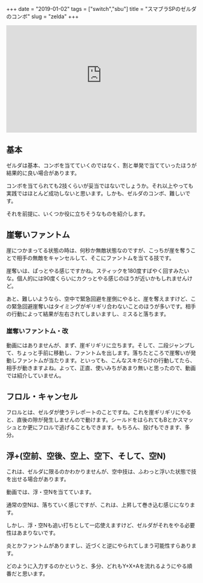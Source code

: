 +++
date = "2019-01-02"
tags = ["switch","sbu"]
title = "スマブラSPのゼルダのコンボ"
slug = "zelda"
+++

<div style="position:relative;height:0;padding-bottom:56.25%"><iframe src="https://www.youtube-nocookie.com/embed/9yX3PPlcFik?rel=0&amp;controls=0&amp;showinfo=0&amp;ecver=2" width="640" height="360" frameborder="0" allow="accelerometer; autoplay; encrypted-media; gyroscope; picture-in-picture" style="position:absolute;width:100%;height:100%;left:0" allowfullscreen></iframe></div>

## 基本

ゼルダは基本、コンボを当てていくのではなく、割と単発で当てていったほうが結果的に良い場合があります。

コンボを当てられても2技くらいが妥当ではないでしょうか。それ以上やっても実践ではほとんど成功しないと思います。しかも、ゼルダのコンボ、難しいです。

それを前提に、いくつか役に立ちそうなものを紹介します。

## 崖奪いファントム

崖につかまってる状態の時は、何秒か無敵状態なのですが、こっちが崖を奪うことで相手の無敵をキャンセルして、そこにファントムを当てる技です。

崖奪いは、ぱっとやる感じですかね。スティックを180度すばやく回すみたいな。個人的には90度くらいにカクっとやる感じのほうが近いかもしれませんけど。

あと、難しいようなら、空中で緊急回避を崖側にやると、崖を奪えますけど、この緊急回避崖奪いはタイミングがギリギリ合わないことのほうが多いです。相手の行動によって結果が左右されてしまいますし、ミスると落ちます。

### 崖奪いファントム・改

動画にはありませんが、まず、崖ギリギリに立ちます。そして、二段ジャンプして、ちょっと手前に移動し、ファントムを出します。落ちたところで崖奪いが発動しファントムが当たります。といっても、こんなスキだらけの行動してたら、相手が動きますよね。よって、正直、使いみちがあまり無いと思ったので、動画では紹介していません。

## フロル・キャンセル

フロルとは、ゼルダが使うテレポートのことですね。これを崖ギリギリにやると、直後の隙が発生しませんので動けます。シールドをはられてもBとかスマッシュとか更にフロルで逃げることもできます。もちろん、投げもできます、多分。

## 浮+(空前、空後、空上、空下、そして、空N)

これは、ゼルダに限るのかわかりませんが、空中技は、ふわっと浮いた状態で技を出せる場合があります。

動画では、浮・空Nを当てています。

通常の空Nは、落ちていく感じですが、これは、上昇して巻き込む感じになります。

しかし、浮・空Nも追い打ちとして一応使えますけど、ゼルダがそれをやる必要性はあまりないです。

炎とかファントムがありますし、近づくと逆にやられてしまう可能性すらあります。

どのように入力するのかというと、多分、どれもY+X+Aを流れるようにやる順番だと思います。

